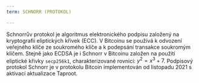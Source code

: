 ```yaml
---
term: SCHNORR (PROTOKOL)

---
```

Schnorrův protokol je algoritmus elektronického podpisu založený na kryptografii eliptických křivek (ECC). V Bitcoinu se používá k odvození veřejného klíče ze soukromého klíče a k podepsání transakce soukromým klíčem. Stejně jako ECDSA je i Schnorr v Bitcoinu založen na použití eliptické křivky `secp256k1`, charakterizované rovnicí: $y^2 = x^3 + 7$. Podpisový protokol Schnorr je v protokolu Bitcoin implementován od listopadu 2021 s aktivací aktualizace Taproot.